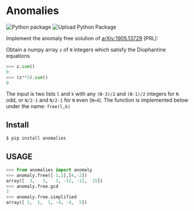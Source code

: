 # Anomalies

![Python package](https://github.com/restrepo/anomalies/workflows/Python%20package/badge.svg)
![Upload Python Package](https://github.com/restrepo/anomalies/workflows/Upload%20Python%20Package/badge.svg)

Implement the anomaly free solution of  [arXiv:1905.13729](https://arxiv.org/abs/1905.13729) [PRL]:

Obtain a numpy array `z` of `N` integers which satisfy the Diophantine equations
```python
>>> z.sum()
0
>>> (z**3).sum()
0
```
The input is two lists `l` and `k` with any `(N-3)/2` and `(N-1)/2` integers for `N` odd, or `N/2-1` and `N/2-1` for `N` even (`N>4`).
The function is implemented below under the name: `free(l,k)`

## Install
```bash
$ pip install anomalies
```
## USAGE
```python
>>> from anomalies import anomaly
>>> anomaly.free([-1,1],[4,-2])
array([  3,   3,   3, -12, -12,  15])
>>> anomaly.free.gcd
3
>>> anomaly.free.simplified
array([ 1,  1,  1, -4, -4,  5])
```
